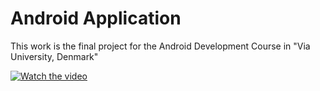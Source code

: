 # Android Application
This work is the final project for the Android Development Course in "Via University, Denmark" 

[![Watch the video](https://img.youtube.com/vi/H1i-wbwYVC4/maxresdefault.jpg)](https://www.youtube.com/embed/H1i-wbwYVC4)
